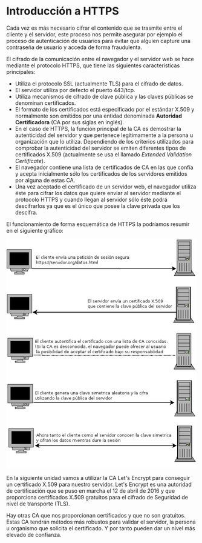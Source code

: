 # Introducción a HTTPS

Cada vez es más necesario cifrar el contenido que se trasmite entre el cliente y el servidor, este proceso nos permite asegurar por ejemplo el proceso de autenticación
de usuarios para evitar que alguien capture una contraseña de usuario y acceda de forma fraudulenta.

El cifrado de la comunicación entre el navegador y el servidor web se hace mediante el protocolo HTTPS, que tiene las siguientes características principales:

* Utiliza el protocolo SSL (actualmente TLS) para el cifrado de datos.
* El servidor utiliza por defecto el puerto 443/tcp.
* Utiliza mecanismos de cifrado de clave pública y las claves públicas se denominan certificados.
* El formato de los certificados está especificado por el estándar X.509 y normalmente son emitidos por una entidad denominada **Autoridad Certificadora** (CA por sus siglas en inglés).
* En el caso de HTTPS, la función principal de la CA es demostrar la autenticidad del servidor y que pertenece legítimamente a la persona u organización que lo utiliza.
Dependiendo de los criterios utilizados para comprobar la autenticidad del servidor se emiten diferentes tipos de certificados X.509 (actualmente se usa el llamado *Extended Validation Certificate*).
* El navegador contiene una lista de certificados de CA en las que confía y acepta inicialmente sólo los certificados de los servidores emitidos por alguna de estas CA.
* Una vez aceptado el certificado de un servidor web, el navegador utiliza éste para cifrar los datos que quiere enviar al servidor mediante el protocolo HTTPS y cuando llegan al servidor sólo éste podrá descifrarlos ya que es el único que posee la clave privada que los descifra.

El funcionamiento de forma esquemática de HTTPS la podríamos resumir en el siguiente gráfico:

![https](img/https.png)

En la siguiente unidad vamos a utilizar la CA Let's Encrypt para conseguir un certificado X.509 para nuestro servidor. Let's Encrypt​ es una autoridad de certificación que se puso en marcha el 12 de abril de 2016 y que proporciona certificados X.509 gratuitos para el cifrado de Seguridad de nivel de transporte (TLS).

Hay otras CA que nos proporcionan certificados y que no son gratuitos. Estas CA tendrán métodos más robustos  para validar el servidor, la persona u organismo que solicita el certificado. Y por tanto pueden dar un nivel más elevado de confianza.
